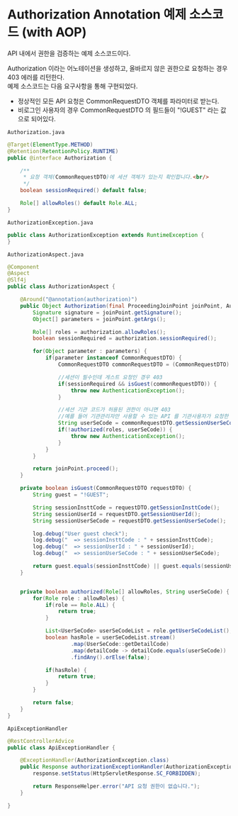 # Authorization Annotation 예제 소스코드 (with AOP)

API 내에서 권한을 검증하는 예제 소스코드이다.

Authorization 이라는 어노테이션을 생성하고, 올바르지 않은 권한으로 요청하는 경우 403 에러를 리턴한다.   
예제 소스코드는 다음 요구사항을 통해 구현되었다.

- 정상적인 모든 API 요청은 CommonRequestDTO 객체를 파라미터로 받는다.
- 비로그인 사용자의 경우 CommonRequestDTO 의 필드들이 "!GUEST" 라는 값으로 되어있다.


```Authorization.java```
```java
@Target(ElementType.METHOD)
@Retention(RetentionPolicy.RUNTIME)
public @interface Authorization {

    /**
     * 요청 객체(CommonRequestDTO)에 세션 객체가 있는지 확인합니다.<br/>
     */
    boolean sessionRequired() default false;

    Role[] allowRoles() default Role.ALL;
}
```

```AuthorizationException.java```

```java
public class AuthorizationException extends RuntimeException {
}
```

```AuthorizationAspect.java```

```java
@Component
@Aspect
@Slf4j
public class AuthorizationAspect {

    @Around("@annotation(authorization)")
    public Object Authorization(final ProceedingJoinPoint joinPoint, Authorization authorization) throws Throwable {
        Signature signature = joinPoint.getSignature();
        Object[] parameters = joinPoint.getArgs();

        Role[] roles = authorization.allowRoles();
        boolean sessionRequired = authorization.sessionRequired();

        for(Object parameter : parameters) {
            if(parameter instanceof CommonRequestDTO) {
                CommonRequestDTO commonRequestDTO = (CommonRequestDTO) parameter;

                //세션이 필수인데 게스트 요청인 경우 403
                if(sessionRequired && isGuest(commonRequestDTO)) {
                    throw new AuthenticationException();
                }

                //세션 기관 코드가 허용된 권한이 아니면 403
                //예를 들어 기관관리자만 사용할 수 있는 API 를 기관사용자가 요청한 경우 false
                String userSeCode = commonRequestDTO.getSessionUserSeCode();
                if(!authorized(roles, userSeCode)) {
                    throw new AuthenticationException();
                }
            }
        }

        return joinPoint.proceed();
    }

    private boolean isGuest(CommonRequestDTO requestDTO) {
        String guest = "!GUEST";

        String sessionInsttCode = requestDTO.getSessionInsttCode();
        String sessionUserId = requestDTO.getSessionUserId();
        String sessionUserSeCode = requestDTO.getSessionUserSeCode();

        log.debug("User guest check");
        log.debug("  => sessionInsttCode : " + sessionInsttCode);
        log.debug("  => sessionUserId : " + sessionUserId);
        log.debug("  => sessionUserSeCode : " + sessionUserSeCode);

        return guest.equals(sessionInsttCode) || guest.equals(sessionUserId) || guest.equals(sessionUserSeCode);
    }


    private boolean authorized(Role[] allowRoles, String userSeCode) {
        for(Role role : allowRoles) {
            if(role == Role.ALL) {
                return true;
            }

            List<UserSeCode> userSeCodeList = role.getUserSeCodeList();
            boolean hasRole = userSeCodeList.stream()
                    .map(UserSeCode::getDetailCode)
                    .map(detailCode -> detailCode.equals(userSeCode))
                    .findAny().orElse(false);

            if(hasRole) {
                return true;
            }
        }

        return false;
    }
}
```

```ApiExceptionHandler```

```java
@RestControllerAdvice
public class ApiExceptionHandler {

    @ExceptionHandler(AuthorizationException.class)
    public Response authorizationExceptionHandler(AuthorizationException e, HttpServletResponse response) {
        response.setStatus(HttpServletResponse.SC_FORBIDDEN);

        return ResponseHelper.error("API 요청 권한이 없습니다.");
    }

}

```